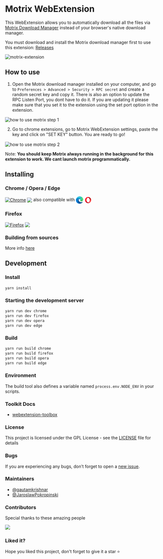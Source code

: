 # Motrix WebExtension

This WebExtension allows you to automatically download all the files via [Motrix Download Manager](https://motrix.app/) instead of your browser's native download manager.

You must download and install the Motrix download manager first to use this extension: [Releases](https://github.com/agalwood/Motrix/releases/latest)

![motrix-extension](https://user-images.githubusercontent.com/8397274/71557256-bed84a80-2a69-11ea-98d9-f2f20d2a0065.gif)

## How to use
1. Open the Motrix download manager installed on your computer, and go to `Preferences > Advanced > Security > RPC secret` and create a random secret key and copy it.
There is also an option to update the RPC Listen Port, you dont have to do it. If you are updating it please make sure that you set it to the extension  using the set port option in the extension.

<img src="https://user-images.githubusercontent.com/8397274/211193332-bc815b60-60a3-445c-bb0b-7547d1974de8.png" alt="how to use motrix step 1" valign="middle">

2. Go to chrome extensions, go to Motrix WebExtension settings, paste the key and click on "SET KEY" button.
You are ready to go!
<img src="https://user-images.githubusercontent.com/8397274/211193337-96f7fa11-e660-48a7-b323-b800a7d64084.png"  alt="how to use motrix step 2" valign="middle">


Note: **You should keep Motrix always running in the background for this extension to work. We cant launch motrix programmatically.**

## Installing

### Chrome / Opera / Edge
[link-chrome]: https://chrome.google.com/webstore/detail/motrix-webextension/djlkbfdlljbachafjmfomhaciglnmkgj 'Version published on Chrome Web Store'

[<img src="https://raw.githubusercontent.com/alrra/browser-logos/90fdf03c/src/chrome/chrome.svg" width="48" alt="Chrome" valign="middle">][link-chrome] [<img valign="middle" src="https://img.shields.io/chrome-web-store/v/djlkbfdlljbachafjmfomhaciglnmkgj.svg?label=%20">][link-chrome] also compatible with [<img src="https://raw.githubusercontent.com/alrra/browser-logos/90fdf03c/src/edge/edge.svg" width="24" alt="Edge" valign="middle">][link-chrome] [<img src="https://raw.githubusercontent.com/alrra/browser-logos/90fdf03c/src/opera/opera.svg" width="24" alt="Opera" valign="middle">][link-chrome]

### Firefox
[link-firefox]: https://addons.mozilla.org/en-US/firefox/addon/motrixwebextension/ 'Version published on Mozilla Add-ons'

[<img src="https://raw.githubusercontent.com/alrra/browser-logos/90fdf03c/src/firefox/firefox.svg" width="48" alt="Firefox" valign="middle">][link-firefox] [<img valign="middle" src="https://img.shields.io/amo/v/motrixwebextension.svg?label=%20">][link-firefox]

### Building from sources
More info [here](installing-via-releases.md)



## Development

### Install
```shell
yarn install
```

### Starting the development server
```shell
yarn run dev chrome
yarn run dev firefox
yarn run dev opera
yarn run dev edge
```

### Build
```shell
yarn run build chrome
yarn run build firefox
yarn run build opera
yarn run build edge
```

### Environment

The build tool also defines a variable named `process.env.NODE_ENV` in your scripts.

### Toolkit Docs
* [webextension-toolbox](https://github.com/HaNdTriX/webextension-toolbox)

### License
This project is licensed under the GPL License - see the [LICENSE](LICENSE) file for details

### Bugs
If you are experiencing any bugs, don’t forget to open a [new issue](https://github.com/gautamkrishnar/motrix-webextension/issues/new).

### Maintainers
- [@gautamkrishnar](https://github.com/gautamkrishnar)
- [@JaroslawPokropinski](https://github.com/JaroslawPokropinski)

### Contributors
Special thanks to these amazing people

<a href="https://github.com/gautamkrishnar/motrix-webextension/graphs/contributors">
  <img src="https://contrib.rocks/image?repo=gautamkrishnar/motrix-webextension" />
</a>

### Liked it?
Hope you liked this project, don't forget to give it a star ⭐
